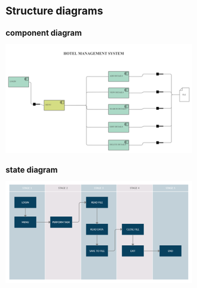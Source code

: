 # Structure diagrams

## component  diagram
![component diagram](https://github.com/Saisanathpotnuru/Mini-Project-LTTS/blob/main/6_Images/component%20diagram.png)

## state diagram
![state diagram](https://github.com/Saisanathpotnuru/Mini-Project-LTTS/blob/main/6_Images/stage%20diagram.png)
